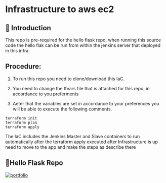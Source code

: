 # Infrastructure to aws ec2

## 🧰 Introduction
This repo is pre-required for the hello flask repo, when running this source code the hello flak can be run from within the jenkins server that deployed in this infra.


## Procedure: 
1. To run this repo you need to clone/download this IaC.

2. You need to change the tfvars file that is attached for this repo, in accordance to you preferments
   
3. Aeter that the variables are set in accordance to your preferences you will be able to execute the following comments.
```
terraform init
terraform plan
terraform apply
```
The IaC includes the Jenkins Master and Slave containers to run automatically after the terraform apply executed
after Infrastructure is up need to move to the app and make the steps as describe there


## 🔗Hello Flask Repo
[![portfolio](https://img.shields.io/badge/hello-flask-000?style=for-the-badge&logo=ko-fi&logoColor=white)](https://github.com/LizAsraf/hello-flask.git) 